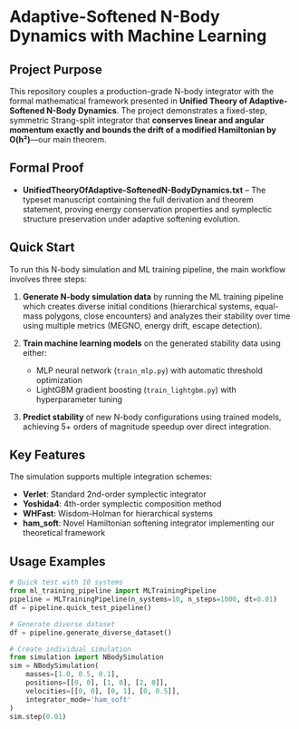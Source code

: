 # Adaptive-Softened N-Body Dynamics with Machine Learning

## Project Purpose

This repository couples a production-grade N-body integrator with the formal mathematical framework presented in **Unified Theory of Adaptive-Softened N-Body Dynamics**. The project demonstrates a fixed-step, symmetric Strang-split integrator that **conserves linear and angular momentum exactly and bounds the drift of a modified Hamiltonian by O(h²)**—our main theorem.

## Formal Proof

* **UnifiedTheoryOfAdaptive-SoftenedN-BodyDynamics.txt** – The typeset manuscript containing the full derivation and theorem statement, proving energy conservation properties and symplectic structure preservation under adaptive softening evolution.

## Quick Start

To run this N-body simulation and ML training pipeline, the main workflow involves three steps:

1. **Generate N-body simulation data** by running the ML training pipeline which creates diverse initial conditions (hierarchical systems, equal-mass polygons, close encounters) and analyzes their stability over time using multiple metrics (MEGNO, energy drift, escape detection).

2. **Train machine learning models** on the generated stability data using either:
   - MLP neural network (`train_mlp.py`) with automatic threshold optimization
   - LightGBM gradient boosting (`train_lightgbm.py`) with hyperparameter tuning

3. **Predict stability** of new N-body configurations using trained models, achieving 5+ orders of magnitude speedup over direct integration.

## Key Features

The simulation supports multiple integration schemes:
- **Verlet**: Standard 2nd-order symplectic integrator
- **Yoshida4**: 4th-order symplectic composition method
- **WHFast**: Wisdom-Holman for hierarchical systems
- **ham_soft**: Novel Hamiltonian softening integrator implementing our theoretical framework

## Usage Examples
```python
# Quick test with 10 systems
from ml_training_pipeline import MLTrainingPipeline
pipeline = MLTrainingPipeline(n_systems=10, n_steps=1000, dt=0.01)
df = pipeline.quick_test_pipeline()

# Generate diverse dataset
df = pipeline.generate_diverse_dataset()

# Create individual simulation
from simulation import NBodySimulation
sim = NBodySimulation(
    masses=[1.0, 0.5, 0.1],
    positions=[[0, 0], [1, 0], [2, 0]],
    velocities=[[0, 0], [0, 1], [0, 0.5]],
    integrator_mode='ham_soft'
)
sim.step(0.01)
